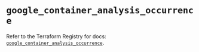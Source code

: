 # `google_container_analysis_occurrence`

Refer to the Terraform Registry for docs: [`google_container_analysis_occurrence`](https://registry.terraform.io/providers/hashicorp/google/6.1.0/docs/resources/container_analysis_occurrence).
